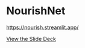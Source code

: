# NourishNet

https://nourish.streamlit.app/

[View the Slide Deck](NourishNet-Better-Access-to-UMDs-Campus-Food-Pantry.pdf)

